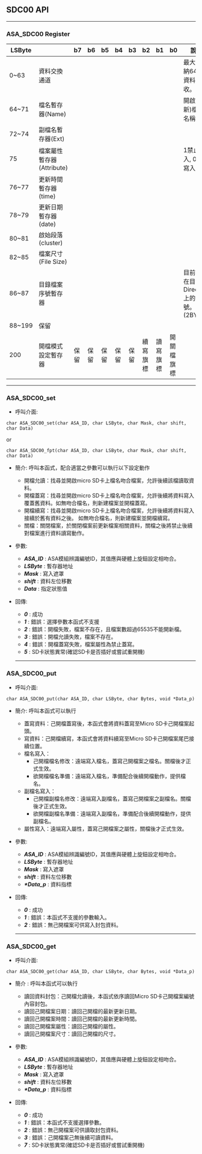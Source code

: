 ## SDC00 API
---
### ASA_SDC00 Register
| LSByte |  | b7 | b6 | b5 | b4 | b3 | b2 | b1 | b0 | 說明 |
|--------|---------------------------|------|------|------|------|------|-----------|-----------|-------------|------------------------------------------|
| 0~63 | 資料交換通道 |  |  |  |  |  |  |  |  | 最大可容納64位元資料送收。 |
| 64~71 | 檔名暫存器(Name) |  |  |  |  |  |  |  |  | 開啟(創新)檔案名稱 |
| 72~74 | 副檔名暫存器(Ext) |  |  |  |  |  |  |  |  |  |
| 75 | 檔案屬性暫存器(Attribute) |  |  |  |  |  |  |  |  | 1禁止寫入, 0允許寫入 |
| 76~77 | 更新時間暫存器 (time) |  |  |  |  |  |  |  |  |  |
| 78~79 | 更新日期暫存器 (date) |  |  |  |  |  |  |  |  |  |
| 80~81 | 啟始段落(cluster) |  |  |  |  |  |  |  |  |  |
| 82~85 | 檔案尺寸(File Size) |  |  |  |  |  |  |  |  |  |
| 86~87 | 目錄檔案序號暫存器 |  |  |  |  |  |  |  |  | 目前檔案在目錄Directory上的序號。(2BYTE) |
| 88~199 | 保留 |  |  |  |  |  |  |  |  |  |
| 200 | 開檔模式設定暫存器 | 保留 | 保留 | 保留 | 保留 | 保留 | 續寫 旗標 | 讀寫 旗標 | 開關檔 旗標 |  |
---
### ASA_SDC00_set
- 呼叫介面:

`
char ASA_SDC00_set(char ASA_ID, char LSByte, char Mask, char shift, char Data)
`

or

`char ASA_SDC00_fpt(char ASA_ID, char LSByte, char Mask, char shift, char Data)`
- 簡介:
呼叫本函式，配合適當之參數可以執行以下設定動作

  - 開檔允讀：找尋並開啟micro SD卡上檔名吻合檔案，允許後續該檔讀取資料。
  - 開檔蓋寫：找尋並開啟micro SD卡上檔名吻合檔案，允許後續將資料寫入覆蓋舊資料。如無吻合檔名，則新建檔案並開檔蓋寫。
  - 開檔續寫：找尋並開啟micro SD卡上檔名吻合檔案，允許後續將資料寫入接續於舊有資料之後。 如無吻合檔名，則新建檔案並開檔續寫。
  - 關檔：關閉檔案，於關閉檔案前更新檔案相關資料，關檔之後將禁止後續對檔案進行資料讀寫動作。

- 參數:
  - ***ASA_ID*** :  ASA模組辨識編號ID，其值應與硬體上旋鈕設定相吻合。
  - ***LSByte*** :  暫存器地址
  - ***Mask*** :    寫入遮罩  
  - ***shift*** :   資料左位移數
  - ***Data*** :    指定狀態值

- 回傳:
  - ***0*** : 成功
  - ***1*** : 錯誤：選擇參數本函式不支援
  - ***2*** : 錯誤：開檔失敗，檔案不存在，且檔案數超過65535不能開新檔。
  - ***3*** : 錯誤：開檔允讀失敗，檔案不存在。
  - ***4*** : 錯誤：開檔蓋寫失敗，檔案屬性為禁止蓋寫。
  - ***5*** : SD卡狀態異常(確認SD卡是否插好或嘗試重開機)

  ---

### ASA_SDC00_put
- 呼叫介面:

 `char ASA_SDC00_put(char ASA_ID, char LSByte, char Bytes, void *Data_p)`

- 簡介:
  呼叫本函式可以執行

  - 蓋寫資料：己開檔蓋寫後，本函式會將資料蓋寫至Micro SD卡己開檔案起頭。
  - 寫資料：己開檔續寫，本函式會將資料續寫至Micro SD卡己開檔案尾巴接續位置。
  - 檔名寫入：
    - 己開檔檔名修改：遠端寫入檔名，蓋寫己開檔案之檔名。關檔後才正式生效。
    - 欲開檔檔名準備：遠端寫入檔名，準備配合後續開檔動作，提供檔名。
  - 副檔名寫入：
    - 己開檔副檔名修改：遠端寫入副檔名，蓋寫己開檔案之副檔名。關檔後才正式生效。
    - 欲開檔副檔名準備：遠端寫入副檔名，準備配合後續開檔動作，提供副檔名。
  - 屬性寫入：遠端寫入屬性，蓋寫己開檔案之屬性，關檔後才正式生效。

- 參數:
  - ***ASA_ID*** :  ASA模組辨識編號ID，其值應與硬體上旋鈕設定相吻合。
  - ***LSByte*** :  暫存器地址
  - ***Mask*** :    寫入遮罩  
  - ***shift*** :   資料左位移數
  - ***\*Data_p*** :  資料指標

- 回傳:
  - ***0*** : 成功
  - ***1*** : 錯誤：本函式不支援的參數輸入。
  - ***2*** : 錯誤：無己開檔案可供寫入封包資料。

  ---

### ASA_SDC00_get
- 呼叫介面:

`char ASA_SDC00_get(char ASA_ID, char LSByte, char Bytes, void *Data_p)`

- 簡介 : 呼叫本函式可以執行

  - 讀回資料封包：己開檔允讀後，本函式依序讀回Micro SD卡己開檔案編號內容封包。
  - 讀回己開檔案日期：讀回己開檔的最新更新日期。
  - 讀回己開檔案時間：讀回己開檔的最新更新時間。
  - 讀回己開檔案屬性：讀回己開檔的屬性。
  - 讀回己開檔案尺寸：讀回己開檔的尺寸。

- 參數:
  - ***ASA_ID*** :  ASA模組辨識編號ID，其值應與硬體上旋鈕設定相吻合。
  - ***LSByte*** :  暫存器地址
  - ***Mask*** :    寫入遮罩  
  - ***shift*** :   資料左位移數
  - ***\*Data_p*** :  資料指標

- 回傳:
  - ***0*** : 成功
  - ***1*** : 錯誤：本函式不支援選擇參數。
  - ***2*** : 錯誤：無己開檔案可供讀取封包資料。
  - ***3*** : 錯誤：己開檔案己無後續可讀資料。
  - ***7*** : SD卡狀態異常(確認SD卡是否插好或嘗試重開機)

